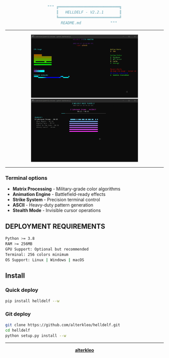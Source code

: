 <div align="center">

```py
""" ╔═══════════════════════════╗
    ║   HELLDELF - V2.2.1       ║
    ╚═══════════════════════════╝
    README.md             """
```

---



<div> <img src="./media/dashboard.gif" width="340px"> <img src="./media/music.gif" width="340px"> </div>

---


</div>

### Terminal options
- **Matrix Processing** - Military-grade color algorithms
- **Animation Engine** - Battlefield-ready effects
- **Strike System** - Precision terminal control
- **ASCII** - Heavy-duty pattern generation
- **Stealth Mode** - Invisible cursor operations

## DEPLOYMENT REQUIREMENTS

```bash
Python >= 3.8
RAM >= 256MB
GPU Support: Optional but recommended
Terminal: 256 colors minimum
OS Support: Linux | Windows | macOS
```

## Install

### Quick deploy
```bash
pip install helldelf --w
```

### Git deploy
```bash
git clone https://github.com/alterkleo/helldelf.git
cd helldelf
python setup.py install --w
```

---

<div align="center">

**[alterkleo](https://github.com/alterkleo)**

</div>
